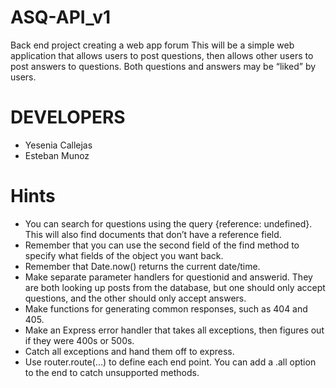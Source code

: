 # ASQ-API_v1
Back end project creating a web app forum
This will be a simple web application that allows users to post questions, then allows other users to post answers to questions. Both questions and answers may be “liked” by users.

# DEVELOPERS
- Yesenia Callejas
- Esteban Munoz

# Hints
- You can search for questions using the query {reference: undefined}. This will also find documents that don’t have a reference field.
- Remember that you can use the second field of the find method to specify what fields of the object you want back.
- Remember that Date.now() returns the current date/time.
- Make separate parameter handlers for questionid and answerid. They are both looking up posts from the database, but one should only accept questions, and the other should only accept answers.
- Make functions for generating common responses, such as 404 and 405.
- Make an Express error handler that takes all exceptions, then figures out if they were 400s or 500s.
- Catch all exceptions and hand them off to express.
- Use router.route(...) to define each end point. You can add a .all option to the end to catch unsupported methods.
